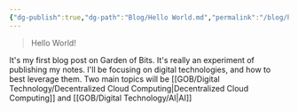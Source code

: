 ```yaml
---
{"dg-publish":true,"dg-path":"Blog/Hello World.md","permalink":"/blog/hello-world/","title":"Hello World","tags":["post"],"noteIcon":"1","created":"","updated":""}
---
```



> Hello World!

It's my first blog post on Garden of Bits. It's really an experiment of publishing my notes. I'll be focusing on digital technologies, and how to best leverage them. Two main topics will be [[GOB/Digital Technology/Decentralized Cloud Computing\|Decentralized Cloud Computing]] and [[GOB/Digital Technology/AI\|AI]]